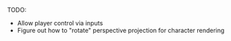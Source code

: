 TODO:
- Allow player control via inputs
- Figure out how to "rotate" perspective projection for character rendering